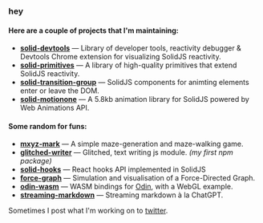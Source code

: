 ### hey

#### Here are a couple of projects that I'm maintaining:

- **[solid-devtools](https://github.com/thetarnav/solid-devtools)** — Library of developer tools, reactivity debugger & Devtools Chrome extension for visualizing SolidJS reactivity.
- **[solid-primitives](https://primitives.solidjs.community)** — A library of high-quality primitives that extend SolidJS reactivity.
- **[solid-transition-group](https://github.com/solidjs-community/solid-transition-group)** — SolidJS components for animting elements enter or leave the DOM.
- **[solid-motionone](https://github.com/solidjs-community/solid-motionone)** — A 5.8kb animation library for SolidJS powered by Web Animations API.

#### Some random for funs:

- **[mxyz-mark](https://github.com/thetarnav/mxyz-mark)** — A simple maze-generation and maze-walking game.
- **[glitched-writer](https://github.com/thetarnav/glitched-writer)** — Glitched, text writing js module. *(my first npm package)*
- **[solid-hooks](https://github.com/thetarnav/solid-hooks)** — React hooks API implemented in SolidJS
- **[force-graph](https://github.com/thetarnav/nothing-but/tree/main/packages/force-graph)** — Simulation and visualisation of a Force-Directed Graph.
- **[odin-wasm](https://github.com/thetarnav/odin-wasm)** — WASM bindings for [Odin](http://odin-lang.org/), with a WebGL example.
- **[streaming-markdown](https://github.com/thetarnav/streaming-markdown)** — Streaming markdown à la ChatGPT.

Sometimes I post what I'm working on to [twitter](https://twitter.com/thetarnav).
